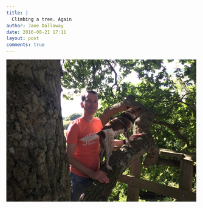 ```yaml
---
title: |
  Climbing a tree. Again
author: Jane Dallaway
date: 2016-08-21 17:11
layout: post
comments: true
---
```


<div><a href="/media/tp_IMG_1559.JPG"><img src="/media/tp_thumb_IMG_1559.JPG" width="500" height="375"/></a></div>



  

      